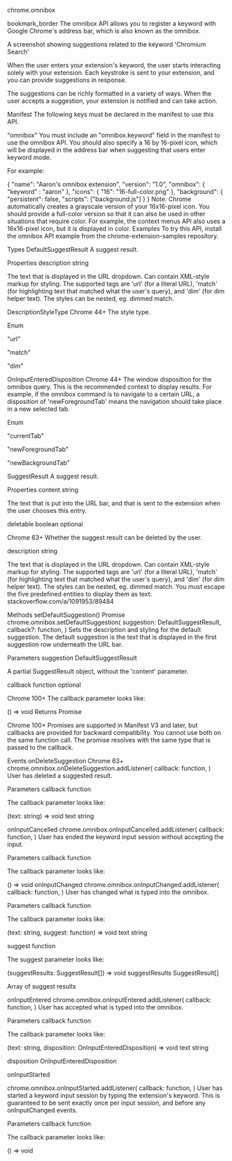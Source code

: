 chrome.omnibox 

bookmark_border
The omnibox API allows you to register a keyword with Google Chrome's address bar, which is also known as the omnibox.

A screenshot showing suggestions related to the keyword 'Chromium Search'

When the user enters your extension's keyword, the user starts interacting solely with your extension. Each keystroke is sent to your extension, and you can provide suggestions in response.

The suggestions can be richly formatted in a variety of ways. When the user accepts a suggestion, your extension is notified and can take action.

Manifest
The following keys must be declared in the manifest to use this API.

"omnibox"
You must include an "omnibox.keyword" field in the manifest to use the omnibox API. You should also specify a 16 by 16-pixel icon, which will be displayed in the address bar when suggesting that users enter keyword mode.

For example:


{
  "name": "Aaron's omnibox extension",
  "version": "1.0",
  "omnibox": { "keyword" : "aaron" },
  "icons": {
    "16": "16-full-color.png"
  },
  "background": {
    "persistent": false,
    "scripts": ["background.js"]
  }
}
Note: Chrome automatically creates a grayscale version of your 16x16-pixel icon. You should provide a full-color version so that it can also be used in other situations that require color. For example, the context menus API also uses a 16x16-pixel icon, but it is displayed in color.
Examples
To try this API, install the omnibox API example from the chrome-extension-samples repository.

Types
DefaultSuggestResult
A suggest result.

Properties
description
string

The text that is displayed in the URL dropdown. Can contain XML-style markup for styling. The supported tags are 'url' (for a literal URL), 'match' (for highlighting text that matched what the user's query), and 'dim' (for dim helper text). The styles can be nested, eg. dimmed match.

DescriptionStyleType
Chrome 44+
The style type.

Enum

"url"

"match"

"dim"

OnInputEnteredDisposition
Chrome 44+
The window disposition for the omnibox query. This is the recommended context to display results. For example, if the omnibox command is to navigate to a certain URL, a disposition of 'newForegroundTab' means the navigation should take place in a new selected tab.

Enum

"currentTab"

"newForegroundTab"

"newBackgroundTab"

SuggestResult
A suggest result.

Properties
content
string

The text that is put into the URL bar, and that is sent to the extension when the user chooses this entry.

deletable
boolean optional

Chrome 63+
Whether the suggest result can be deleted by the user.

description
string

The text that is displayed in the URL dropdown. Can contain XML-style markup for styling. The supported tags are 'url' (for a literal URL), 'match' (for highlighting text that matched what the user's query), and 'dim' (for dim helper text). The styles can be nested, eg. dimmed match. You must escape the five predefined entities to display them as text: stackoverflow.com/a/1091953/89484

Methods
setDefaultSuggestion()
Promise
chrome.omnibox.setDefaultSuggestion(
  suggestion: DefaultSuggestResult,
  callback?: function,
)
Sets the description and styling for the default suggestion. The default suggestion is the text that is displayed in the first suggestion row underneath the URL bar.

Parameters
suggestion
DefaultSuggestResult

A partial SuggestResult object, without the 'content' parameter.

callback
function optional

Chrome 100+
The callback parameter looks like:

() => void
Returns
Promise<void>

Chrome 100+
Promises are supported in Manifest V3 and later, but callbacks are provided for backward compatibility. You cannot use both on the same function call. The promise resolves with the same type that is passed to the callback.

Events
onDeleteSuggestion
Chrome 63+
chrome.omnibox.onDeleteSuggestion.addListener(
  callback: function,
)
User has deleted a suggested result.

Parameters
callback
function

The callback parameter looks like:

(text: string) => void
text
string

onInputCancelled
chrome.omnibox.onInputCancelled.addListener(
  callback: function,
)
User has ended the keyword input session without accepting the input.

Parameters
callback
function

The callback parameter looks like:

() => void
onInputChanged
chrome.omnibox.onInputChanged.addListener(
  callback: function,
)
User has changed what is typed into the omnibox.

Parameters
callback
function

The callback parameter looks like:

(text: string, suggest: function) => void
text
string

suggest
function

The suggest parameter looks like:

(suggestResults: SuggestResult[]) => void
suggestResults
SuggestResult[]

Array of suggest results

onInputEntered
chrome.omnibox.onInputEntered.addListener(
  callback: function,
)
User has accepted what is typed into the omnibox.

Parameters
callback
function

The callback parameter looks like:

(text: string, disposition: OnInputEnteredDisposition) => void
text
string

disposition
OnInputEnteredDisposition

onInputStarted

chrome.omnibox.onInputStarted.addListener(
  callback: function,
)
User has started a keyword input session by typing the extension's keyword. This is guaranteed to be sent exactly once per input session, and before any onInputChanged events.

Parameters
callback
function

The callback parameter looks like:


() => void